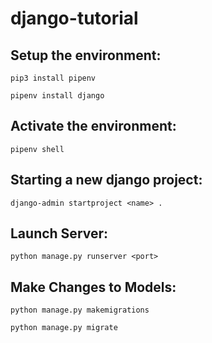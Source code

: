 # django-tutorial

## Setup the environment:
```pip3 install pipenv```

```pipenv install django```

## Activate the environment:
```pipenv shell```

## Starting a new django project:
```django-admin startproject <name> .```

## Launch Server:
```python manage.py runserver <port>```

## Make Changes to Models:
```python manage.py makemigrations```

```python manage.py migrate```

